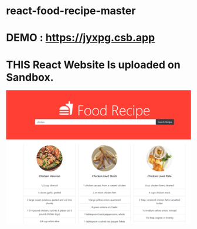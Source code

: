 # react-food-recipe-master

# DEMO : https://jyxpg.csb.app

# THIS React Website Is uploaded on Sandbox.
![ScreenShot](foos-ss.png)
